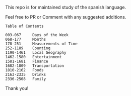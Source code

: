 This repo is for maintained study of the spanish language.

Feel free to PR or Comment with any suggested additions. 

```
Table of Contents

003-067     Days of the Week
068-177     Months
178-251     Measurements of Time
252-1189    Counting
1190-1461   Local Geography
1462-1580   Entertainment
1581-1681   Finance
1682-1809   Transportation
1810-2162   Foods
2163-2335   Drinks
2336-2508   Family
```

Thank you!
